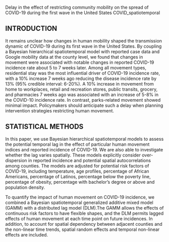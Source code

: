 Delay in the effect of restricting community mobility on the spread of COVID-19 during the first wave in the United States COVID_spatiotemporal

## INTRODUCTION

It remains unclear how changes in human mobility shaped the transmission dynamic of COVID-19 during its first wave in the United States. By coupling a Bayesian hierarchical spatiotemporal model with reported case data and Google mobility data at the county level, we found that changes in movement were associated with notable changes in reported COVID-19 incidence rate about 5 to 7 weeks later. Among all movement types, residential stay was the most influential driver of COVID-19 incidence rate, with a 10% increase 7 weeks ago reducing the disease incidence rate by 13% (95% credible interval: 6-20%). A 10% increase in movement from home to workplaces, retail and recreation stores, public transits, grocery, and pharmacies 7 weeks ago was associated with an increase of 5-8% in the COVID-10 incidence rate. In contrast, parks-related movement showed minimal impact. Policymakers should anticipate such a delay when planning intervention strategies restricting human movement.

## STATISTICAL METHODS

In this paper, we use Bayesian hierarchical spatiotemporal models to assess the potential temporal lag in the effect of particular human movement indices and reported incidence of COVID-19. We are also able to investigate whether the lag varies spatially. These models explicitly consider over-dispersion in reported incidence and potential spatial autocorrelations among counties. The models are adjusted for potential risk factors of COVID-19, including temperature, age profiles, percentage of African Americans, percentage of Latinos, percentage below the poverty line, percentage of obesity, percentage with bachelor’s degree or above and population density.  

To quantify the impact of human movement on COVID-19 incidence, we combined a Bayesian spatiotemporal generalized additive mixed model (GAMM) with a distributed lag model (DLM).The GAMM allows the effects of continuous risk factors to have flexible shapes, and the DLM permits lagged effects of human movement at each time point on future incidences. In addition, to account for spatial dependency between adjacent counties and the non-linear time trends, spatial random effects and temporal non-linear effects are included.
